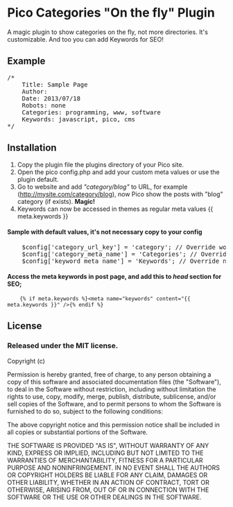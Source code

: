 Pico Categories "On the fly" Plugin
========

A magic plugin to show categories on the fly, not more directories. It's customizable. And too you can add Keywords for SEO!

Example
-------------

<pre>
/*
    Title: Sample Page
    Author:
    Date: 2013/07/18
    Robots: none
    Categories: programming, www, software
    Keywords: javascript, pico, cms
*/
</pre>


Installation
-------------

1. Copy the plugin file the plugins directory of your Pico site.
2. Open the pico config.php and add your custom meta values or use the plugin default.
3. Go to website and add _"category/blog"_ to URL, for example (http://mysite.com/category/blog), now Pico show the posts with "blog" category (if exists). __Magic!__
4. Keywords can now be accessed in themes as regular meta values {{ meta.keywords }}

#### Sample with default values, it's not necessary copy to your config

<pre>
    $config['category_url_key'] = 'category'; // Override word in the url for categories
    $config['category_meta_name'] = 'Categories'; // Override name for meta Categories
    $config['keyword_meta_name'] = 'Keywords'; // Override name for meta Keywords
</pre>


#### Access the meta keywords in post page, and add this to *head* section for SEO;

````
    {% if meta.keywords %}<meta name="keywords" content="{{ meta.keywords }}" />{% endif %}
````

License
-------

### Released under the MIT license.

Copyright (c) <year> <copyright holders>

Permission is hereby granted, free of charge, to any person obtaining a copy
of this software and associated documentation files (the "Software"), to deal
in the Software without restriction, including without limitation the rights
to use, copy, modify, merge, publish, distribute, sublicense, and/or sell
copies of the Software, and to permit persons to whom the Software is
furnished to do so, subject to the following conditions:

The above copyright notice and this permission notice shall be included in
all copies or substantial portions of the Software.

THE SOFTWARE IS PROVIDED "AS IS", WITHOUT WARRANTY OF ANY KIND, EXPRESS OR
IMPLIED, INCLUDING BUT NOT LIMITED TO THE WARRANTIES OF MERCHANTABILITY,
FITNESS FOR A PARTICULAR PURPOSE AND NONINFRINGEMENT. IN NO EVENT SHALL THE
AUTHORS OR COPYRIGHT HOLDERS BE LIABLE FOR ANY CLAIM, DAMAGES OR OTHER
LIABILITY, WHETHER IN AN ACTION OF CONTRACT, TORT OR OTHERWISE, ARISING FROM,
OUT OF OR IN CONNECTION WITH THE SOFTWARE OR THE USE OR OTHER DEALINGS IN
THE SOFTWARE.
